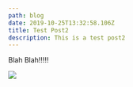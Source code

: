 ```yaml
---
path: blog
date: 2019-10-25T13:32:58.106Z
title: Test Post2
description: This is a test post2
---
```

Blah Blah!!!!!

![](/assets/pdont_touch.jpg)
